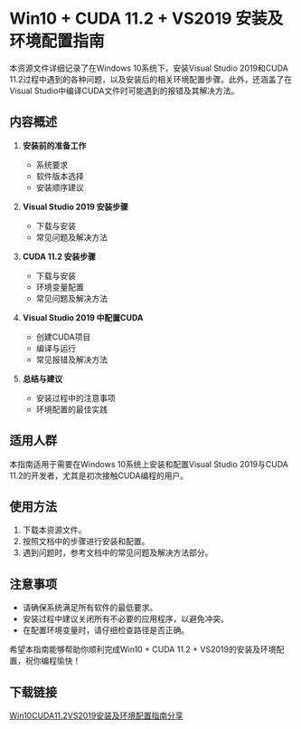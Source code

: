 # Win10 + CUDA 11.2 + VS2019 安装及环境配置指南

本资源文件详细记录了在Windows 10系统下，安装Visual Studio 2019和CUDA 11.2过程中遇到的各种问题，以及安装后的相关环境配置步骤。此外，还涵盖了在Visual Studio中编译CUDA文件时可能遇到的报错及其解决方法。

## 内容概述

1. **安装前的准备工作**
   - 系统要求
   - 软件版本选择
   - 安装顺序建议

2. **Visual Studio 2019 安装步骤**
   - 下载与安装
   - 常见问题及解决方法

3. **CUDA 11.2 安装步骤**
   - 下载与安装
   - 环境变量配置
   - 常见问题及解决方法

4. **Visual Studio 2019 中配置CUDA**
   - 创建CUDA项目
   - 编译与运行
   - 常见报错及解决方法

5. **总结与建议**
   - 安装过程中的注意事项
   - 环境配置的最佳实践

## 适用人群

本指南适用于需要在Windows 10系统上安装和配置Visual Studio 2019与CUDA 11.2的开发者，尤其是初次接触CUDA编程的用户。

## 使用方法

1. 下载本资源文件。
2. 按照文档中的步骤进行安装和配置。
3. 遇到问题时，参考文档中的常见问题及解决方法部分。

## 注意事项

- 请确保系统满足所有软件的最低要求。
- 安装过程中建议关闭所有不必要的应用程序，以避免冲突。
- 在配置环境变量时，请仔细检查路径是否正确。

希望本指南能够帮助你顺利完成Win10 + CUDA 11.2 + VS2019的安装及环境配置，祝你编程愉快！

## 下载链接

[Win10CUDA11.2VS2019安装及环境配置指南分享](https://pan.quark.cn/s/bb929eb43f6a)